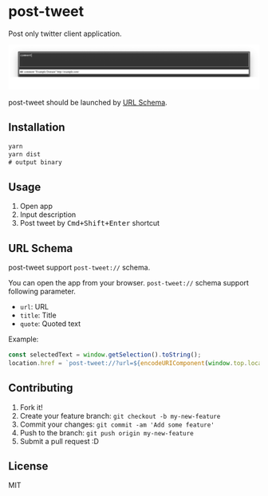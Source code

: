 # post-tweet

Post only twitter client application.

![Image](docs/screenshot.png)

post-tweet should be launched by [URL Schema](https://github.com/azu/post-tweet#url-schema).

## Installation

    yarn
    yarn dist
    # output binary

## Usage

1. Open app
2. Input description
3. Post tweet by <kbd>Cmd+Shift+Enter</kbd> shortcut

## URL Schema

post-tweet support `post-tweet://` schema.

You can open the app from your browser.
 `post-tweet://` schema support following parameter.

- `url`: URL
- `title`: Title
- `quote`: Quoted text

Example:

```js
const selectedText = window.getSelection().toString();
location.href = `post-tweet://?url=${encodeURIComponent(window.top.location.href)}&title=${encodeURIComponent(window.top.document.title)}&quote=${encodeURIComponent(selectedText)}`
```
## Contributing

1. Fork it!
2. Create your feature branch: `git checkout -b my-new-feature`
3. Commit your changes: `git commit -am 'Add some feature'`
4. Push to the branch: `git push origin my-new-feature`
5. Submit a pull request :D

## License

MIT

